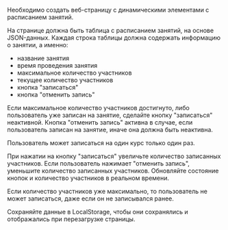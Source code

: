 Необходимо создать веб-страницу с динамическими элементами с расписанием занятий.

На странице должна быть таблица с расписанием занятий, на основе JSON-данных.
Каждая строка таблицы должна содержать информацию о занятии, а именно:

- название занятия
- время проведения занятия
- максимальное количество участников
- текущее количество участников
- кнопка "записаться"
- кнопка "отменить запись"

Если максимальное количество участников достигнуто, либо пользователь уже записан на занятие, сделайте кнопку "записаться" неактивной.
Кнопка "отменить запись" активна в случае, если пользователь записан на занятие, иначе она должна быть неактивна.

Пользователь может записаться на один курс только один раз.

При нажатии на кнопку "записаться" увеличьте количество записанных участников.
Если пользователь нажимает "отменить запись", уменьшите количество записанных участников.
Обновляйте состояние кнопок и количество участников в реальном времени.

Если количество участников уже максимально, то пользователь не может записаться, даже если он не записывался ранее.

Сохраняйте данные в LocalStorage, чтобы они сохранялись и отображались при перезагрузке страницы.
